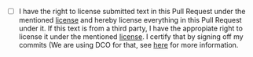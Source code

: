 - [ ] I have the right to license submitted text in this Pull Request under the mentioned [license](LICENSE) and hereby license everything in this Pull Request under it.
      If this text is from a third party, I have the appropiate right to license it under the mentioned [license](LICENSE).
      I certify that by signing off my commits (We are using DCO for that, see [here](https://github.com/dcoapp/app#how-it-works) for more information.

